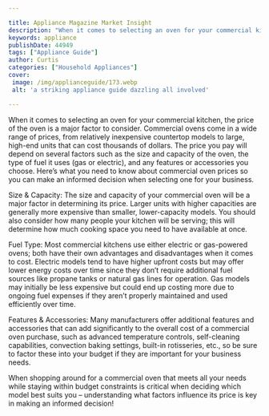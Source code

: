 ```yaml
---

title: Appliance Magazine Market Insight
description: "When it comes to selecting an oven for your commercial kitchen, the price of the oven is a major factor to consider. Commercial ov...read now to learn more"
keywords: appliance
publishDate: 44949
tags: ["Appliance Guide"]
author: Curtis
categories: ["Household Appliances"]
cover: 
 image: /img/applianceguide/173.webp
 alt: 'a striking appliance guide dazzling all involved'

---
```


When it comes to selecting an oven for your commercial kitchen, the price of the oven is a major factor to consider. Commercial ovens come in a wide range of prices, from relatively inexpensive countertop models to large, high-end units that can cost thousands of dollars. The price you pay will depend on several factors such as the size and capacity of the oven, the type of fuel it uses (gas or electric), and any features or accessories you choose. Here’s what you need to know about commercial oven prices so you can make an informed decision when selecting one for your business. 

Size & Capacity: The size and capacity of your commercial oven will be a major factor in determining its price. Larger units with higher capacities are generally more expensive than smaller, lower-capacity models. You should also consider how many people your kitchen will be serving; this will determine how much cooking space you need to have available at once. 

Fuel Type: Most commercial kitchens use either electric or gas-powered ovens; both have their own advantages and disadvantages when it comes to cost. Electric models tend to have higher upfront costs but may offer lower energy costs over time since they don’t require additional fuel sources like propane tanks or natural gas lines for operation. Gas models may initially be less expensive but could end up costing more due to ongoing fuel expenses if they aren’t properly maintained and used efficiently over time. 

Features & Accessories: Many manufacturers offer additional features and accessories that can add significantly to the overall cost of a commercial oven purchase, such as advanced temperature controls, self-cleaning capabilities, convection baking settings, built-in rotisseries, etc., so be sure to factor these into your budget if they are important for your business needs. 

When shopping around for a commercial oven that meets all your needs while staying within budget constraints is critical when deciding which model best suits you – understanding what factors influence its price is key in making an informed decision!
